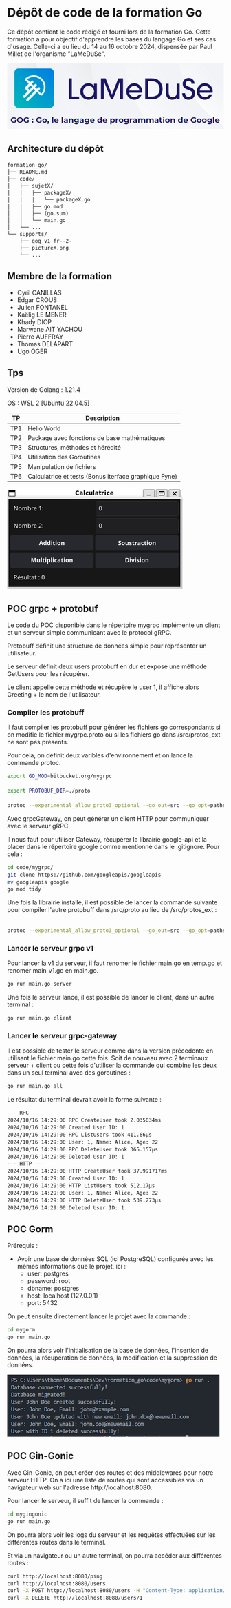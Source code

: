 # Dépôt de code de la formation Go

Ce dépôt contient le code rédigé et fourni lors de la formation Go. Cette formation a pour objectif d'apprendre les bases du langage Go et ses cas d'usage. Celle-ci a eu lieu du 14 au 16 octobre 2024, dispensée par Paul Millet de l'organisme "LaMeDuSe".

![alt text](supports/lameduse.png)

## Architecture du dépôt

```
formation_go/
├── README.md
├── code/
│   ├── sujetX/
│   │   ├── packageX/
│   │   │   └── packageX.go
│   │   ├── go.mod
│   │   ├── (go.sum)
│   │   └── main.go
│   └── ...
└── supports/
    ├── gog_v1_fr--2-
    ├── pictureX.png
    └── ...
```

## Membre de la formation

- Cyril CANILLAS
- Edgar CROUS
- Julien FONTANEL
- Kaëlig LE MENER
- Khady DIOP
- Marwane AIT YACHOU
- Pierre AUFFRAY
- Thomas DELAPART
- Ugo OGER

## Tps

Version de Golang : 1.21.4

OS : WSL 2 [Ubuntu 22.04.5]

| TP     | Description                                              |
| ------ | -------------------------------------------------------- |
| TP1    | Hello World                                              |
| TP2    | Package avec fonctions de base mathématiques             |
| TP3    | Structures, méthodes et hérédité                         |
| TP4    | Utilisation des Goroutines                               |
| TP5    | Manipulation de fichiers                                 |
| TP6    | Calculatrice et tests (Bonus iterface graphique Fyne)    |

![alt text](supports/calc.png)

## POC grpc + protobuf

Le code du POC disponible dans le répertoire mygrpc implémente un client et un serveur simple communicant avec le protocol gRPC.

Protobuff définit une structure de données simple pour représenter un utilisateur.

Le serveur définit deux users protobuff en dur et expose une méthode GetUsers pour les récupérer.

Le client appelle cette méthode et récupère le user 1, il affiche alors Greeting + le nom de l'utilisateur.

### Compiler les protobuff

Il faut compiler les protobuff pour générer les fichiers go correspondants si on modifie le fichier mygrpc.proto ou si les fichiers go dans /src/protos_ext ne sont pas présents.

Pour cela, on définit deux varibles d'environnement et on lance la commande protoc.
```bash
export GO_MOD=bitbucket.org/mygrpc

export PROTOBUF_DIR=./proto

protoc --experimental_allow_proto3_optional --go_out=src --go_opt=paths=source_relative --go_opt=Mprotos_ext/mygrpc.proto=$GO_MOD/protos_ext --go-grpc_out=src --go-grpc_opt=paths=source_relative --go-grpc_opt=Mprotos_ext/mygrpc.proto=$GO_MOD/protos_ext protos_ext/mygrpc.proto
```

Avec grpcGateway, on peut générer un client HTTP pour communiquer avec le serveur gRPC. 

Il nous faut pour utiliser Gateway, récupérer la librairie google-api et la placer dans le répertoire google comme mentionné dans le .gitignore. Pour cela :
```bash
cd code/mygrpc/
git clone https://github.com/googleapis/googleapis
mv googleapis google
go mod tidy
```

Une fois la librairie installé, il est possible de lancer la commande suivante pour compiler l'autre protobuff dans /src/proto au lieu de /src/protos_ext :

```bash

protoc --experimental_allow_proto3_optional --go_out=src --go_opt=paths=source_relative --go_opt=Mproto/mygrpc.proto=$GO_MOD/proto --go-grpc_out=src --go-grpc_opt=paths=source_relative --go-grpc_opt=Mproto/mygrpc.proto=$GO_MOD/proto --grpc-gateway_out=src --grpc-gateway_opt=paths=source_relative --grpc-gateway_opt=Mproto/mygrpc.proto=$GO_MOD/proto --proto_path=. proto/mygrpc.proto 
```

### Lancer le serveur grpc v1

Pour lancer la v1 du serveur, il faut renomer le fichier main.go en temp.go et renomer main_v1.go en main.go.

```bash
go run main.go server
```

Une fois le serveur lancé, il est possible de lancer le client, dans un autre terminal :

```bash
go run main.go client
```

### Lancer le serveur grpc-gateway

Il est possible de tester le serveur comme dans la version précedente en utilisant le fichier main.go cette fois. Soit de nouveau avec 2 terminaux serveur + client ou cette fois d'utiliser la commande qui combine les deux dans un seul terminal avec des goroutines :

```bash
go run main.go all
```

Le résultat du terminal devrait avoir la forme suivante : 
```bash
--- RPC ---
2024/10/16 14:29:00 RPC CreateUser took 2.035034ms
2024/10/16 14:29:00 Created User ID: 1
2024/10/16 14:29:00 RPC ListUsers took 411.66µs
2024/10/16 14:29:00 User: 1, Name: Alice, Age: 22
2024/10/16 14:29:00 RPC DeleteUser took 365.157µs
2024/10/16 14:29:00 Deleted User ID: 1
--- HTTP ---
2024/10/16 14:29:00 HTTP CreateUser took 37.991717ms
2024/10/16 14:29:00 Created User ID: 1
2024/10/16 14:29:00 HTTP ListUsers took 512.17µs
2024/10/16 14:29:00 User: 1, Name: Alice, Age: 22
2024/10/16 14:29:00 HTTP DeleteUser took 539.273µs
2024/10/16 14:29:00 Deleted User ID: 1
```

## POC Gorm

Prérequis :
- Avoir une base de données SQL (ici PostgreSQL) configurée avec les mêmes informations que le projet,
ici :
    - user: postgres
    - password: root
    - dbname: postgres
    - host: localhost (127.0.0.1)
    - port: 5432

On peut ensuite directement lancer le projet avec la commande :

```bash
cd mygorm
go run main.go
```

On pourra alors voir l'initialisation de la base de données, l'insertion de données, la récupération de données, la modification et la suppression de données.

![Logs of Gorm](supports/sql.png)

## POC Gin-Gonic

Avec Gin-Gonic, on peut créer des routes et des middlewares pour notre serveur HTTP. On a ici une liste de routes qui sont accessibles via un navigateur web sur l'adresse http://localhost:8080.

Pour lancer le serveur, il suffit de lancer la commande :

```bash
cd mygingonic
go run main.go
```

On pourra alors voir les logs du serveur et les requêtes effectuées sur les différentes routes dans le terminal.

Et via un navigateur ou un autre terminal, on pourra accéder aux différentes routes :

```bash	
curl http://localhost:8080/ping
curl http://localhost:8080/users
curl -X POST http://localhost:8080/users -H "Content-Type: application/json" -d "\"Dave\""
curl -X DELETE http://localhost:8080/users/1
```